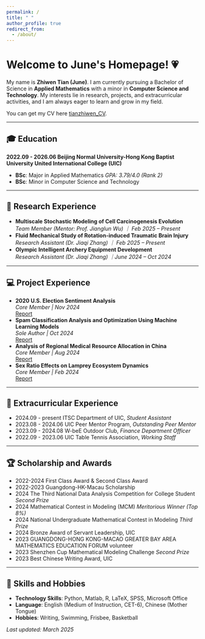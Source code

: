 ```yaml
---
permalink: /
title: " "
author_profile: true
redirect_from: 
  - /about/
---
```


<link rel="stylesheet" href="{{ site.baseurl }}/assets/css/custom.css">

<div class="container">
  <h1 class="center-text">Welcome to June's Homepage! 💗</h1>
  
  <p class="center-text">My name is <strong>Zhiwen Tian (June)</strong>. I am currently pursuing a Bachelor of Science in <strong>Applied Mathematics</strong> with a minor in <strong>Computer Science and Technology</strong>. My interests lie in research, projects, and extracurricular activities, and I am always eager to learn and grow in my field.</p>
  
  <p class="center-text">You can get my CV here <a href="../files/CV_twopage.pdf">tianzhiwen_CV</a>.</p>

  <hr>

  <h2>🎓 Education</h2>
  <p><strong>2022.09 - 2026.06 Beijing Normal University-Hong Kong Baptist University United International College (UIC)</strong></p>
  <ul>
    <li><strong>BSc</strong>: Major in Applied Mathematics <em> GPA: 3.79/4.0 (Rank 2) </em></li>
    <li><strong>BSc</strong>: Minor in Computer Science and Technology</li>
  </ul>

  <hr>

  <h2>📖 Research Experience</h2>
  <ul>
    <li><strong>Multiscale Stochastic Modeling of Cell Carcinogenesis Evolution</strong><br>
            <em>Team Member (Mentor: Prof. Jianglun Wu) ｜ Feb 2025 – Present</em><br>
    </li>
    <li><strong>Fluid Mechanical Study of Rotation-induced Traumatic Brain Injury</strong><br>
            <em>Research Assistant (Dr. Jiaqi Zhang) ｜ Feb 2025 – Present</em><br>
    </li>
    <li><strong>Olympic Intelligent Archery Equipment Development</strong><br>
              <em>Research Assistant (Dr. Jiaqi Zhang) ｜June 2024 – Oct 2024</em><br>
    </li>
  </ul>

  <hr>

  <h2>💻 Project Experience</h2>
  <ul>
    <li><strong>2020 U.S. Election Sentiment Analysis</strong><br>
      <em>Core Member | Nov 2024</em><br>
      <a href="../files/project1.pdf">Report</a>
    </li>
    <li><strong>Spam Classification Analysis and Optimization Using Machine Learning Models</strong><br>
      <em>Sole Author | Oct 2024</em><br>
      <a href="../files/report.pdf">Report</a>
    </li>
    <li><strong>Analysis of Regional Medical Resource Allocation in China</strong><br>
      <em>Core Member | Aug 2024</em><br>
      <a href="../files/project2.pdf">Report</a>
    </li>
    <li><strong>Sex Ratio Effects on Lamprey Ecosystem Dynamics</strong><br>
      <em>Core Member | Feb 2024</em><br>
      <a href="../files/project3.pdf">Report</a>
    </li>
  </ul>

  <hr>

  <h2>💼 Extracurricular Experience</h2>
  <ul>
    <li>2024.09 - present ITSC Department of UIC, <em>Student Assistant</em></li>
    <li>2023.08 - 2024.06 UIC Peer Mentor Program, <em>Outstanding Peer Mentor</em></li>
    <li>2023.09 - 2024.08 W-beE Outdoor Club, <em>Finance Department Officer</em></li>
    <li>2022.09 - 2023.06 UIC Table Tennis Association, <em>Working Staff</em></li>
  </ul>

  <hr>

  <h2>🏆 Scholarship and Awards</h2>
  <ul>
    <li>2022-2024 First Class Award & Second Class Award</li>
    <li>2022-2023 Guangdong-HK-Macau Scholarship</li>
    <li>2024 The Third National Data Analysis Competition for College Student <em>Second Prize</em></li>
    <li>2024 Mathematical Contest in Modeling (MCM) <em>Meritorious Winner (Top 8%)</em></li>
    <li>2024 National Undergraduate Mathematical Contest in Modeling <em>Third Prize</em></li>
    <li>2024 Bronze Award of Servant Leadership, UIC</li>
    <li>2023 GUANGDONG-HONG KONG-MACAO GREATER BAY AREA MATHEMATICS EDUCATION FORUM volunteer</li>
    <li>2023 Shenzhen Cup Mathematical Modeling Challenge <em>Second Prize</em></li>
    <li>2023 Best Chinese Writing Award, UIC</li>
  </ul>

  <hr>

  <h2>💐 Skills and Hobbies</h2>
  <ul>
    <li><strong>Technology Skills</strong>: Python, Matlab, R, LaTeX, SPSS, Microsoft Office</li>
    <li><strong>Language</strong>: English (Medium of Instruction, CET-6), Chinese (Mother Tongue)</li>
    <li><strong>Hobbies</strong>: Writing, Swimming, Frisbee, Basketball</li>
  </ul>

  <p class="center-text"><em>Last updated: March 2025</em></p>
</div>
